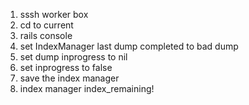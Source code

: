 1. sssh worker box
1. cd to current
1. rails console
1. set IndexManager last dump completed to bad dump
1. set dump inprogress to nil
1. set inprogress to false
1. save the index manager
1. index manager index_remaining!
